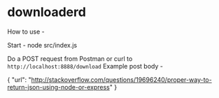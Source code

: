 # downloaderd

How to use -

Start -
node src/index.js

Do a POST request from Postman or curl to `http://localhost:8888/download`
Example post body -

{
  "url": "http://stackoverflow.com/questions/19696240/proper-way-to-return-json-using-node-or-express"
}

